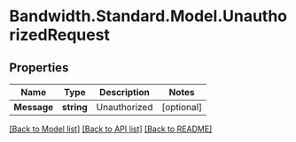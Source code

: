 # Bandwidth.Standard.Model.UnauthorizedRequest

## Properties

Name | Type | Description | Notes
------------ | ------------- | ------------- | -------------
**Message** | **string** | Unauthorized | [optional] 

[[Back to Model list]](../README.md#documentation-for-models) [[Back to API list]](../README.md#documentation-for-api-endpoints) [[Back to README]](../README.md)

